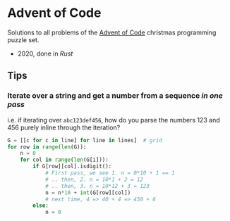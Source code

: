 # Advent of Code

Solutions to all problems of the [Advent of Code](https://adventofcode.com/2020) christmas programming puzzle set.

- 2020, done in *Rust*

## Tips

### Iterate over a string and get a number from a sequence *in one pass*

i.e. if iterating over `abc123def456`, how do you parse the numbers 123 and 456 purely inline through the iteration?

```python
G = [[c for c in line] for line in lines]  # grid
for row in range(len(G)):
    n = 0
    for col in range(len(G[i])):
        if G[row][col].isdigit():
            # First pass, we see 1. n = 0*10 + 1 == 1
            # .. then, 2. n = 10*1 + 2 = 12
            # .. then, 3. n = 10*12 + 3 = 123
            n = n*10 + int(G[row][col])
            # next time, 4 => 40 + 4 => 450 + 6
        else:
            n = 0
```
